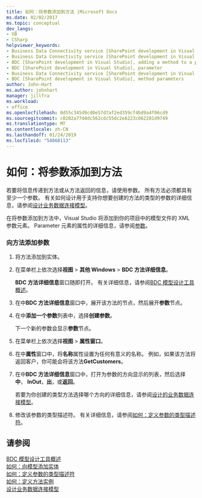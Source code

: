 ```yaml
---
title: 如何：将参数添加到方法 |Microsoft Docs
ms.date: 02/02/2017
ms.topic: conceptual
dev_langs:
- VB
- CSharp
helpviewer_keywords:
- Business Data Connectivity service [SharePoint development in Visual Studio], adding a method to a parameter
- Business Data Connectivity service [SharePoint development in Visual Studio], parameter
- BDC [SharePoint development in Visual Studio], adding a method to a parameter
- BDC [SharePoint development in Visual Studio], parameter
- Business Data Connectivity service [SharePoint development in Visual Studio], method parameters
- BDC [SharePoint development in Visual Studio], method parameters
author: John-Hart
ms.author: johnhart
manager: jillfra
ms.workload:
- office
ms.openlocfilehash: 0d55c345d9cd0e57d7af2ed359cf4bd9a4f06cd9
ms.sourcegitcommit: c0202a77d4dc562cdc55dc2e6223c062281d9749
ms.translationtype: MT
ms.contentlocale: zh-CN
ms.lasthandoff: 01/24/2019
ms.locfileid: "54868113"
---
```

# <a name="how-to-add-a-parameter-to-a-method"></a>如何：将参数添加到方法
  若要将信息传递到方法或从方法返回的信息，请使用参数。 所有方法必须都具有至少一个参数。 有关如何设计用于支持你想要创建的方法的类型的参数的详细信息，请参阅[设计业务数据连接模型](../sharepoint/designing-a-business-data-connectivity-model.md)。  
  
 在将参数添加到方法中，Visual Studio 将添加到你的项目中的模型文件的 XML 参数元素。 Parameter 元素的属性的详细信息，请参阅[参数](http://go.microsoft.com/fwlink/?LinkId=169284)。  
  
### <a name="to-add-a-parameter-to-a-method"></a>向方法添加参数  
  
1.  将方法添加到实体。  
  
2.  在菜单栏上依次选择**视图** > **其他 Windows** > **BDC 方法详细信息**。  
  
     **BDC 方法详细信息**窗口随即打开。 有关详细信息，请参阅[BDC 模型设计工具概述](../sharepoint/bdc-model-design-tools-overview.md)。  
  
3.  在中**BDC 方法详细信息**窗口中，展开该方法的节点，然后展开**参数**节点。  
  
4.  在中**添加一个参数**列表中，选择**创建参数**。  
  
     下一个新的参数会显示**参数**节点。  
  
5.  在菜单栏上依次选择**视图** > **属性窗口**。  
  
6.  在中**属性**窗口中，将**名称**属性设置为任何有意义的名称。 例如，如果该方法将返回客户，你可能会将该方法**GetCustomers**。  
  
7.  在中**BDC 方法详细信息**窗口中，打开为参数的方向显示的列表，然后选择**中**， **InOut**，**出**，或**返回**。  
  
     若要为你创建的类型方法选择哪个方向的详细信息，请参阅[设计的业务数据连接模型](../sharepoint/designing-a-business-data-connectivity-model.md)。  
  
8.  修改该参数的类型描述符。 有关详细信息，请参阅[如何：定义参数的类型描述符](../sharepoint/how-to-define-the-type-descriptor-of-a-parameter.md)。  
  
## <a name="see-also"></a>请参阅
 [BDC 模型设计工具概述](../sharepoint/bdc-model-design-tools-overview.md)   
 [如何：向模型添加实体](../sharepoint/how-to-add-an-entity-to-a-model.md)   
 [如何：定义参数的类型描述符](../sharepoint/how-to-define-the-type-descriptor-of-a-parameter.md)   
 [如何：定义方法实例](../sharepoint/how-to-define-a-method-instance.md)   
 [设计业务数据连接模型](../sharepoint/designing-a-business-data-connectivity-model.md)  
